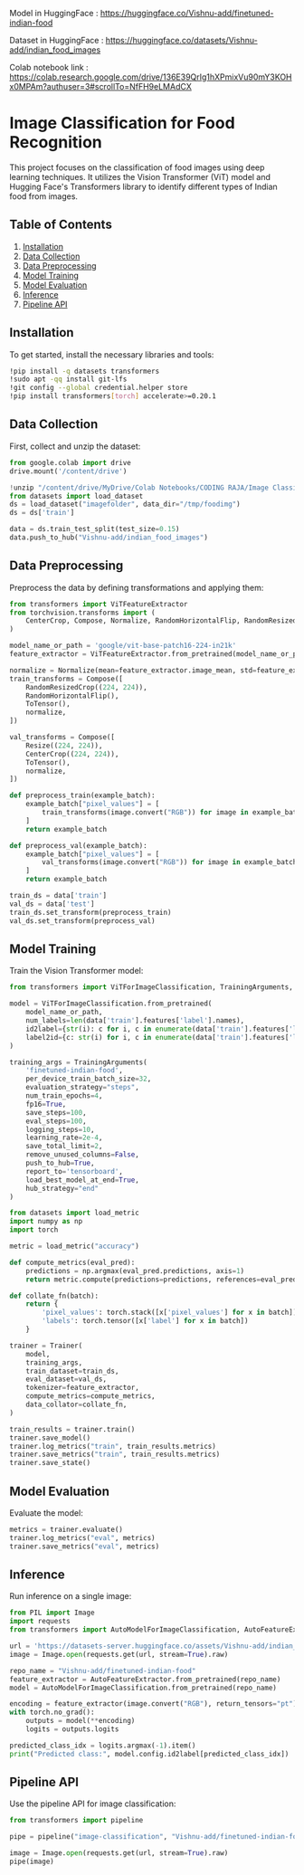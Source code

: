 Model in HuggingFace : https://huggingface.co/Vishnu-add/finetuned-indian-food

Dataset in HuggingFace : https://huggingface.co/datasets/Vishnu-add/indian_food_images

Colab notebook link : https://colab.research.google.com/drive/136E39QrIg1hXPmixVu90mY3KOHx0MPAm?authuser=3#scrollTo=NfFH9eLMAdCX

# Image Classification for Food Recognition

This project focuses on the classification of food images using deep learning techniques. It utilizes the Vision Transformer (ViT) model and Hugging Face's Transformers library to identify different types of Indian food from images.

## Table of Contents

1. [Installation](#installation)
2. [Data Collection](#data-collection)
3. [Data Preprocessing](#data-preprocessing)
4. [Model Training](#model-training)
5. [Model Evaluation](#model-evaluation)
6. [Inference](#inference)
7. [Pipeline API](#pipeline-api)

## Installation

To get started, install the necessary libraries and tools:

```bash
!pip install -q datasets transformers
!sudo apt -qq install git-lfs
!git config --global credential.helper store
!pip install transformers[torch] accelerate>=0.20.1
```

## Data Collection

First, collect and unzip the dataset:

```python
from google.colab import drive
drive.mount('/content/drive')

!unzip "/content/drive/MyDrive/Colab Notebooks/CODING RAJA/Image Classification/archive.zip" -d /tmp/foodimg
from datasets import load_dataset
ds = load_dataset("imagefolder", data_dir="/tmp/foodimg")
ds = ds['train']

data = ds.train_test_split(test_size=0.15)
data.push_to_hub("Vishnu-add/indian_food_images")
```

## Data Preprocessing

Preprocess the data by defining transformations and applying them:

```python
from transformers import ViTFeatureExtractor
from torchvision.transforms import (
    CenterCrop, Compose, Normalize, RandomHorizontalFlip, RandomResizedCrop, Resize, ToTensor
)

model_name_or_path = 'google/vit-base-patch16-224-in21k'
feature_extractor = ViTFeatureExtractor.from_pretrained(model_name_or_path)

normalize = Normalize(mean=feature_extractor.image_mean, std=feature_extractor.image_std)
train_transforms = Compose([
    RandomResizedCrop((224, 224)),
    RandomHorizontalFlip(),
    ToTensor(),
    normalize,
])

val_transforms = Compose([
    Resize((224, 224)),
    CenterCrop((224, 224)),
    ToTensor(),
    normalize,
])

def preprocess_train(example_batch):
    example_batch["pixel_values"] = [
        train_transforms(image.convert("RGB")) for image in example_batch["image"]
    ]
    return example_batch

def preprocess_val(example_batch):
    example_batch["pixel_values"] = [
        val_transforms(image.convert("RGB")) for image in example_batch["image"]
    ]
    return example_batch

train_ds = data['train']
val_ds = data['test']
train_ds.set_transform(preprocess_train)
val_ds.set_transform(preprocess_val)
```

## Model Training

Train the Vision Transformer model:

```python
from transformers import ViTForImageClassification, TrainingArguments, Trainer

model = ViTForImageClassification.from_pretrained(
    model_name_or_path,
    num_labels=len(data['train'].features['label'].names),
    id2label={str(i): c for i, c in enumerate(data['train'].features['label'].names)},
    label2id={c: str(i) for i, c in enumerate(data['train'].features['label'].names)}
)

training_args = TrainingArguments(
    'finetuned-indian-food',
    per_device_train_batch_size=32,
    evaluation_strategy="steps",
    num_train_epochs=4,
    fp16=True,
    save_steps=100,
    eval_steps=100,
    logging_steps=10,
    learning_rate=2e-4,
    save_total_limit=2,
    remove_unused_columns=False,
    push_to_hub=True,
    report_to='tensorboard',
    load_best_model_at_end=True,
    hub_strategy="end"
)

from datasets import load_metric
import numpy as np
import torch

metric = load_metric("accuracy")

def compute_metrics(eval_pred):
    predictions = np.argmax(eval_pred.predictions, axis=1)
    return metric.compute(predictions=predictions, references=eval_pred.label_ids)

def collate_fn(batch):
    return {
        'pixel_values': torch.stack([x['pixel_values'] for x in batch]),
        'labels': torch.tensor([x['label'] for x in batch])
    }

trainer = Trainer(
    model,
    training_args,
    train_dataset=train_ds,
    eval_dataset=val_ds,
    tokenizer=feature_extractor,
    compute_metrics=compute_metrics,
    data_collator=collate_fn,
)

train_results = trainer.train()
trainer.save_model()
trainer.log_metrics("train", train_results.metrics)
trainer.save_metrics("train", train_results.metrics)
trainer.save_state()
```

## Model Evaluation

Evaluate the model:

```python
metrics = trainer.evaluate()
trainer.log_metrics("eval", metrics)
trainer.save_metrics("eval", metrics)
```

## Inference

Run inference on a single image:

```python
from PIL import Image
import requests
from transformers import AutoModelForImageClassification, AutoFeatureExtractor

url = 'https://datasets-server.huggingface.co/assets/Vishnu-add/indian_food_images/--/5525ce321b342f4a644a70283b5166df15d6ae9a/--/default/train/1/image/image.jpg'
image = Image.open(requests.get(url, stream=True).raw)

repo_name = "Vishnu-add/finetuned-indian-food"
feature_extractor = AutoFeatureExtractor.from_pretrained(repo_name)
model = AutoModelForImageClassification.from_pretrained(repo_name)

encoding = feature_extractor(image.convert("RGB"), return_tensors="pt")
with torch.no_grad():
    outputs = model(**encoding)
    logits = outputs.logits

predicted_class_idx = logits.argmax(-1).item()
print("Predicted class:", model.config.id2label[predicted_class_idx])
```

## Pipeline API

Use the pipeline API for image classification:

```python
from transformers import pipeline

pipe = pipeline("image-classification", "Vishnu-add/finetuned-indian-food")

image = Image.open(requests.get(url, stream=True).raw)
pipe(image)
```
